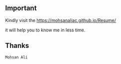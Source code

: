 ## Important
Kindly visit the https://mohsanaliac.github.io/Resume/ 


it will help you to know me in less time.

## Thanks
```bash
Mohsan Ali
```
